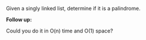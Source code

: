 Given a singly linked list, determine if it is a palindrome.

**Follow up:**

Could you do it in O(n) time and O(1) space?
